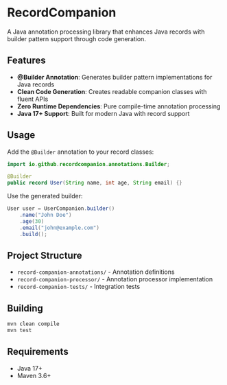 # RecordCompanion

A Java annotation processing library that enhances Java records with builder pattern support through code generation.

## Features

- **@Builder Annotation**: Generates builder pattern implementations for Java records
- **Clean Code Generation**: Creates readable companion classes with fluent APIs
- **Zero Runtime Dependencies**: Pure compile-time annotation processing
- **Java 17+ Support**: Built for modern Java with record support

## Usage

Add the `@Builder` annotation to your record classes:

```java
import io.github.recordcompanion.annotations.Builder;

@Builder
public record User(String name, int age, String email) {}
```

Use the generated builder:

```java
User user = UserCompanion.builder()
    .name("John Doe")
    .age(30)
    .email("john@example.com")
    .build();
```

## Project Structure

- `record-companion-annotations/` - Annotation definitions
- `record-companion-processor/` - Annotation processor implementation
- `record-companion-tests/` - Integration tests

## Building

```bash
mvn clean compile
mvn test
```

## Requirements

- Java 17+
- Maven 3.6+

